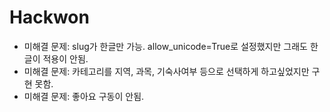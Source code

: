 # Hackwon

* 미해결 문제: slug가 한글만 가능. allow_unicode=True로 설정했지만 그래도 한글이 적용이 안됨.
* 미해결 문제: 카테고리를 지역, 과목, 기숙사여부 등으로 선택하게 하고싶었지만 구현 못함.
* 미해결 문제: 좋아요 구동이 안됨.
